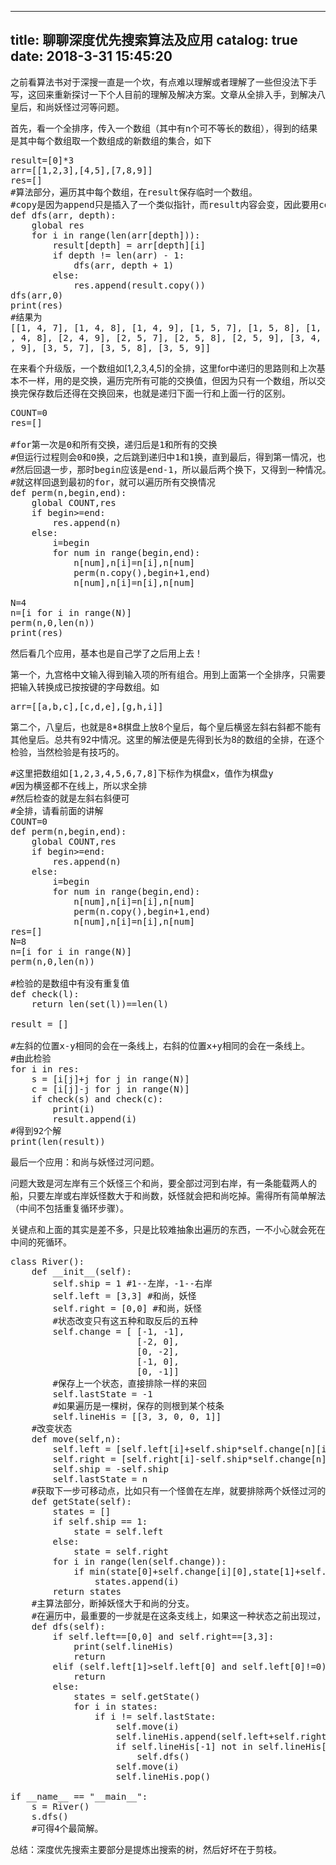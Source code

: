 
---
title: 聊聊深度优先搜索算法及应用
catalog: true
date: 2018-3-31 15:45:20
---

之前看算法书对于深搜一直是一个坎，有点难以理解或者理解了一些但没法下手写，这回来重新探讨一下个人目前的理解及解决方案。文章从全排入手，到解决八皇后，和尚妖怪过河等问题。<!--more-->

首先，看一个全排序，传入一个数组（其中有n个可不等长的数组），得到的结果是其中每个数组取一个数组成的新数组的集合，如下
<pre>result=[0]*3
arr=[[1,2,3],[4,5],[7,8,9]]
res=[]
#算法部分，遍历其中每个数组，在result保存临时一个数组。
#copy是因为append只是插入了一个类似指针，而result内容会变，因此要用copy换一个地址。
def dfs(arr, depth):
    global res
    for i in range(len(arr[depth])):
        result[depth] = arr[depth][i]
        if depth != len(arr) - 1:
            dfs(arr, depth + 1)
        else:
            res.append(result.copy())
dfs(arr,0)
print(res)
#结果为
[[1, 4, 7], [1, 4, 8], [1, 4, 9], [1, 5, 7], [1, 5, 8], [1, 5, 9], [2, 4, 7], [2
, 4, 8], [2, 4, 9], [2, 5, 7], [2, 5, 8], [2, 5, 9], [3, 4, 7], [3, 4, 8], [3, 4
, 9], [3, 5, 7], [3, 5, 8], [3, 5, 9]]</pre>
在来看个升级版，一个数组如[1,2,3,4,5]的全排，这里for中递归的思路则和上次基本不一样，用的是交换，遍历完所有可能的交换值，但因为只有一个数组，所以交换完保存数后还得在交换回来，也就是递归下面一行和上面一行的区别。
<pre>COUNT=0  
res=[]

#for第一次是0和所有交换，递归后是1和所有的交换
#但运行过程则会0和0换，之后跳到递归中1和1换，直到最后，得到第一情况，也就是没换，这时begin=end
#然后回退一步，那时begin应该是end-1，所以最后两个换下，又得到一种情况。
#就这样回退到最初的for，就可以遍历所有交换情况
def perm(n,begin,end):  
    global COUNT,res
    if begin&gt;=end:  
        res.append(n)
    else:  
        i=begin  
        for num in range(begin,end):  
            n[num],n[i]=n[i],n[num] 
            perm(n.copy(),begin+1,end)
            n[num],n[i]=n[i],n[num]

N=4
n=[i for i in range(N)]
perm(n,0,len(n))
print(res)</pre>
然后看几个应用，基本也是自己学了之后用上去！

第一个，九宫格中文输入得到输入项的所有组合。用到上面第一个全排序，只需要把输入转换成已按按键的字母数组。如
<pre>arr=[[a,b,c],[c,d,e],[g,h,i]]</pre>
第二个，八皇后，也就是8*8棋盘上放8个皇后，每个皇后横竖左斜右斜都不能有其他皇后。总共有92中情况。这里的解法便是先得到长为8的数组的全排，在逐个检验，当然检验是有技巧的。
<pre>#这里把数组如[1,2,3,4,5,6,7,8]下标作为棋盘x，值作为棋盘y
#因为横竖都不在线上，所以求全排
#然后检查的就是左斜右斜便可
#全排，请看前面的讲解
COUNT=0  
def perm(n,begin,end):  
    global COUNT,res
    if begin&gt;=end:  
        res.append(n)
    else:  
        i=begin  
        for num in range(begin,end):  
            n[num],n[i]=n[i],n[num] 
            perm(n.copy(),begin+1,end)
            n[num],n[i]=n[i],n[num]
res=[]
N=8
n=[i for i in range(N)]
perm(n,0,len(n))

#检验的是数组中有没有重复值
def check(l):
    return len(set(l))==len(l)

result = []

#左斜的位置x-y相同的会在一条线上，右斜的位置x+y相同的会在一条线上。
#由此检验
for i in res:
    s = [i[j]+j for j in range(N)]
    c = [i[j]-j for j in range(N)]
    if check(s) and check(c):
        print(i)
        result.append(i)
#得到92个解
print(len(result))</pre>
最后一个应用：和尚与妖怪过河问题。

问题大致是河左岸有三个妖怪三个和尚，要全部过河到右岸，有一条能载两人的船，只要左岸或右岸妖怪数大于和尚数，妖怪就会把和尚吃掉。需得所有简单解法（中间不包括重复循环步骤）。

关键点和上面的其实是差不多，只是比较难抽象出遍历的东西，一不小心就会死在中间的死循环。
<pre>class River():
    def __init__(self):
        self.ship = 1 #1--左岸，-1--右岸
        self.left = [3,3] #和尚，妖怪
        self.right = [0,0] #和尚，妖怪
        #状态改变只有这五种和取反后的五种
        self.change = [ [-1, -1],
                        [-2, 0],
                        [0, -2],
                        [-1, 0],
                        [0, -1]]
        #保存上一个状态，直接排除一样的来回
        self.lastState = -1
        #如果遍历是一棵树，保存的则根到某个枝条
        self.lineHis = [[3, 3, 0, 0, 1]]
    #改变状态
    def move(self,n):
        self.left = [self.left[i]+self.ship*self.change[n][i] for i in range(2)]
        self.right = [self.right[i]-self.ship*self.change[n][i] for i in range(2)]
        self.ship = -self.ship
        self.lastState = n
    #获取下一步可移动点，比如只有一个怪兽在左岸，就要排除两个妖怪过河的方案，这个剪枝很重要。
    def getState(self):
        states = []
        if self.ship == 1:
            state = self.left
        else:
            state = self.right
        for i in range(len(self.change)):
            if min(state[0]+self.change[i][0],state[1]+self.change[i][1])&gt;=0:
                states.append(i)
        return states
    #主算法部分，断掉妖怪大于和尚的分支。
    #在遍历中，最重要的一步就是在这条支线上，如果这一种状态之前出现过，就不要继续深入。
    def dfs(self):
        if self.left==[0,0] and self.right==[3,3]:
            print(self.lineHis)
            return 
        elif (self.left[1]&gt;self.left[0] and self.left[0]!=0) or (self.right[1]&gt;self.right[0] and self.right[0]!=0):
            return
        else:
            states = self.getState()
            for i in states:
                if i != self.lastState:
                    self.move(i)
                    self.lineHis.append(self.left+self.right+[self.ship])
                    if self.lineHis[-1] not in self.lineHis[0:-1]:
                        self.dfs()
                    self.move(i)
                    self.lineHis.pop()
        
if __name__ == "__main__":
    s = River()
    s.dfs()
    #可得4个最简解。</pre>
总结：深度优先搜索主要部分是提炼出搜索的树，然后好坏在于剪枝。
